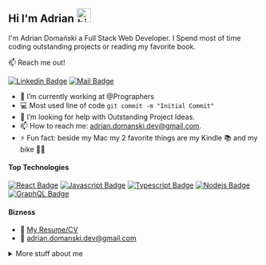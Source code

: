 ## Hi I'm Adrian <img src="https://user-images.githubusercontent.com/1303154/88677602-1635ba80-d120-11ea-84d8-d263ba5fc3c0.gif" width="28px" height="28px" alt="hi">

I'm Adrian Domański a Full Stack Web Developer. I Spend most of time coding outstanding projects or reading my favorite book.

:mailbox: Reach me out!

[![Linkedin Badge](https://img.shields.io/badge/-Adrian-0e76a8?style=flat&labelColor=0e76a8&logo=linkedin&logoColor=white)](https://www.linkedin.com/in/adrian-domanski-dev/) [![Mail Badge](https://img.shields.io/badge/-adriandomanski-c0392b?style=flat&labelColor=c0392b&logo=gmail&logoColor=white)](mailto:adrian.domanski.dev@gmail.com)

<!-- TODO: Add last video link -->

- 🔭 I’m currently working at @Prographers
- :computer: Most used line of code `git commit -m "Initial Commit"`
- 🤔 I’m looking for help with Outstanding Project Ideas.
- 📫 How to reach me: adrian.domanski.dev@gmail.com.
- ⚡ Fun fact: beside my Mac my 2 favorite things are my Kindle 📚 and my bike 🚴‍♀️

#### Top Technologies

<!-- TODO: Make technologies links takes you to repositories -->

[![React Badge](https://img.shields.io/badge/-React-61DBFB?style=for-the-badge&labelColor=black&logo=react&logoColor=61DBFB)](#) [![Javascript Badge](https://img.shields.io/badge/-Javascript-F0DB4F?style=for-the-badge&labelColor=black&logo=javascript&logoColor=F0DB4F)](#) [![Typescript Badge](https://img.shields.io/badge/-Typescript-007acc?style=for-the-badge&labelColor=black&logo=typescript&logoColor=007acc)](#) [![Nodejs Badge](https://img.shields.io/badge/-Nodejs-3C873A?style=for-the-badge&labelColor=black&logo=node.js&logoColor=3C873A)](#) [![GraphQL Badge](https://img.shields.io/badge/-GraphQl-e535ab?style=for-the-badge&labelColor=black&logo=node.js&logoColor=e535ab)](#)

#### Bizness
- :paperclip: [My Resume/CV](https://github.com/ipenywis/ipenywis/blob/master/resumes/resume%20v1.0.pdf)
- :email: adrian.domanski.dev@gmail.com

<details>
<summary>
  More stuff about me
</summary>

<br >

I love sharing knowledge and downloading more data into my brain 🧠!

#### Coding Stats

<!--START_SECTION:waka-->
```text
TypeScript   15 hrs 41 mins  ████████████████████▓░░░░   82.29 % 
HTML         1 hr 50 mins    ██▒░░░░░░░░░░░░░░░░░░░░░░   09.61 % 
Markdown     1 hr 27 mins    ██░░░░░░░░░░░░░░░░░░░░░░░   07.63 % 
Other        2 mins          ░░░░░░░░░░░░░░░░░░░░░░░░░   00.25 % 
YAML         2 mins          ░░░░░░░░░░░░░░░░░░░░░░░░░   00.19 % 
```
<!--END_SECTION:waka-->

</details>
